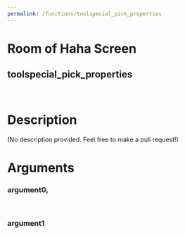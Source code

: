 ```yaml
---
permalink: /functions/toolspecial_pick_properties
---
```

# Room of Haha Screen  
## toolspecial_pick_properties  
&nbsp;  
# Description  
(No description provided. Feel free to make a pull request!) 
&nbsp;  
# Arguments
### argument0, 

&nbsp;  
### argument1

&nbsp;  


